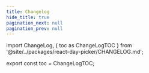 ```yaml
---
title: Changelog
hide_title: true
pagination_next: null
pagination_prev: null
---
```


import ChangeLog, {
toc as ChangeLogTOC
} from '@site/../packages/react-day-picker/CHANGELOG.md';

<ChangeLog />

export const toc = ChangeLogTOC;
